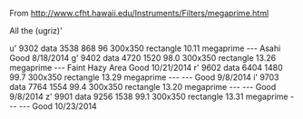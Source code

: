 From http://www.cfht.hawaii.edu/Instruments/Filters/megaprime.html

All the (ugriz)'

u' 	9302 data 	3538 	868 	96 	300x350 	rectangle 	10.11 	megaprime 	--- 	Asahi 	Good 	8/18/2014
g' 	9402 data 	4720 	1520 	98.0 	300x350 	rectangle 	13.26 	megaprime 	--- 	Faint Hazy Area 	Good 	10/21/2014
r' 	9602 data 	6404 	1480 	99.7 	300x350 	rectangle 	13.29 	megaprime 	--- 	--- 	Good 	9/8/2014
i' 	9703 data 	7764 	1554 	99.4 	300x350 	rectangle 	13.20 	megaprime 	--- 	--- 	Good 	9/8/2014
z' 	9901 data 	9256 	1538 	99.1 	300x350 	rectangle 	13.31 	megaprime 	--- 	--- 	Good 	10/23/2014 